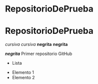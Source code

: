 # RepositorioDePrueba
# RepositorioDePrueba
*cursiva* _cursiva_
**negrita** __negrita__

_**negrita**_
Primer repositorio GitHub

* Lista
+ Elemento 1
+ Elemento 2

